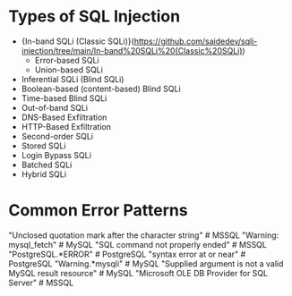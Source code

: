 # Types of SQL Injection
- {In-band SQLi (Classic SQLi)}(https://github.com/saidedev/sqli-injection/tree/main/In-band%20SQLi%20(Classic%20SQLi))
  - Error-based SQLi
  - Union-based SQLi
- Inferential SQLi (Blind SQLi)
- Boolean-based (content-based) Blind SQLi
- Time-based Blind SQLi
- Out-of-band SQLi
- DNS-Based Exfiltration
- HTTP-Based Exfiltration
- Second-order SQLi
- Stored SQLi
- Login Bypass SQLi
- Batched SQLi
- Hybrid SQLi

# Common Error Patterns

  "Unclosed quotation mark after the character string"   # MSSQL
  "Warning: mysql_fetch"                         # MySQL
  "SQL command not properly ended"               # MSSQL
  "PostgreSQL.*ERROR"                            # PostgreSQL
  "syntax error at or near"                      # PostgreSQL
  "Warning.*mysqli"                              # MySQL
  "Supplied argument is not a valid MySQL result resource" # MySQL
  "Microsoft OLE DB Provider for SQL Server"     # MSSQL
